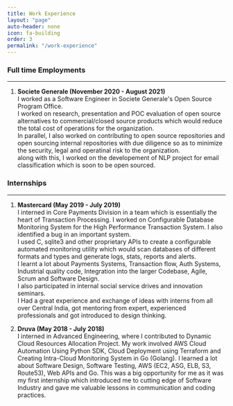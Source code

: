 ```yaml
---
title: Work Experience
layout: "page"
auto-header: none
icon: fa-building
order: 3
permalink: "/work-experience"
---
```


### Full time Employments
---

1. **Societe Generale (November 2020 - August 2021)**   
   I worked as a Software Engineer in Societe Generale's Open Source Program Office.    
   I worked on research, presentation and POC evaluation of open source alternatives to commercial/closed source products which would reduce the total cost of operations for the organization.    
   In parallel, I also worked on contributing to open source repositories and open sourcing internal repositories with due diligence so as to minimize the security, legal and operatinal risk to the organization.    
   along with this, I worked on the developement of NLP project for email classification which is soon to be open sourced.    


### Internships
---

1. **Mastercard (May 2019 - July 2019)**   
   I interned in Core Payments Division in a team which is essentially the heart of Transaction Processing. I worked on Configurable Database Monitoring System for the High Performance Transaction System. I also identified a bug in an important system.   
   I used C, sqlite3 and other proprietary APIs to create a configurable automated monitoring utility which would scan databases of different formats and types and generate logs, stats, reports and alerts.   
   I learnt a lot about Payments Systems, Transaction flow, Auth Systems, Industrial quality code, Integration into the larger Codebase​, Agile, Scrum and Software Design.   
   I also participated in internal social service drives and innovation seminars.   
   I Had a great experience and exchange of ideas with interns from all over Central India, got mentoring from expert, experienced professionals and got introduced to design thinking.

2. **Druva (May 2018 - July 2018)**   
   I interned in Advanced Engineering, where I contributed to Dynamic Cloud Resources Allocation Project.
   My work involved AWS Cloud Automation Using Python SDK, Cloud Deployment using Terraform and Creating Intra-Cloud Monitoring System in Go (Golang).
   I learned a lot about Software Design, Software Testing, AWS (EC2, ASG, ELB, S3, Route53), Web APIs and Go.
   This was a big opportunity for me as it was my first internship which introduced me to cutting edge of Software Industry and gave me valuable lessons in communication and coding practices.

